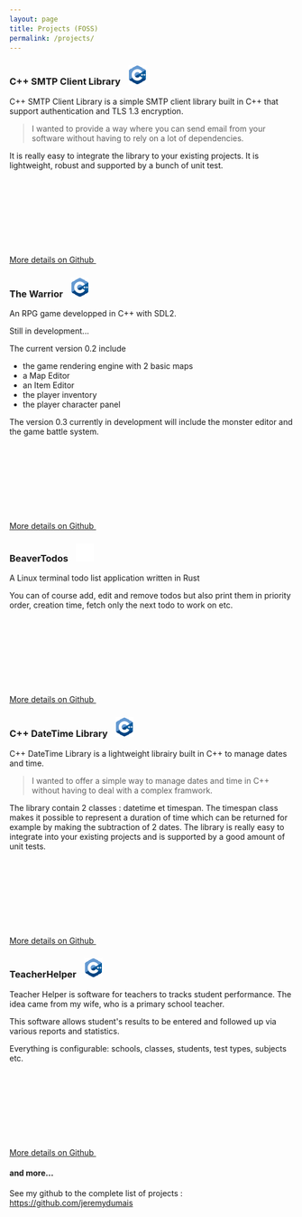 ```yaml
---
layout: page
title: Projects (FOSS)
permalink: /projects/
---
```


### C++ SMTP Client Library <img src="/assets/cpplogo.png" style="margin-left:10px" title="C++" />

C++ SMTP Client Library is a simple SMTP client library built in C++ that support authentication and TLS 1.3 encryption.

<blockquote>
I wanted to provide a way where you can send email from your software without having to rely on a lot of dependencies.
</blockquote>

It is really easy to integrate the library to your existing projects. It is lightweight, robust and supported by a bunch of unit test.

<a rel="me" href="https://github.com/{{ site.github_username }}/CPP-SMTPClient-library" target="_blank" title="{{ site.github_username }}/CPP-SMTPClient-library">
    More details on Github
    <svg class="svg-icon grey"><use xlink:href="{{ '/assets/minima-social-icons.svg#github' | relative_url }}"></use></svg>
</a>

### The Warrior <img src="/assets/cpplogo.png" style="margin-left:10px" title="C++" />

An RPG game developped in C++ with SDL2.

Still in development...

The current version 0.2 include 
- the game rendering engine with 2 basic maps
- a Map Editor
- an Item Editor
- the player inventory
- the player character panel

The version 0.3 currently in development will include the monster editor and the game battle system.

<a rel="me" href="https://github.com/{{ site.github_username }}/TheWarrior" target="_blank" title="{{ site.github_username }}/TheWarrior">
    More details on Github
    <svg class="svg-icon grey"><use xlink:href="{{ '/assets/minima-social-icons.svg#github' | relative_url }}"></use></svg>
</a>

### BeaverTodos <img src="/assets/rustlogo.png" style="margin-left:10px" title="Rust" />

A Linux terminal todo list application written in Rust

You can of course add, edit and remove todos but also print them in priority order, creation time, fetch only the next todo to work on etc.

<a rel="me" href="https://github.com/{{ site.github_username }}/BeaverTodos" target="_blank" title="{{ site.github_username }}/BeaverTodos">
    More details on Github
    <svg class="svg-icon grey"><use xlink:href="{{ '/assets/minima-social-icons.svg#github' | relative_url }}"></use></svg>
</a>

### C++ DateTime Library <img src="/assets/cpplogo.png" style="margin-left:10px" title="C++" />

C++ DateTime Library is a lightweight librairy built in C++ to manage dates and time. 

<blockquote>
I wanted to offer a simple way to manage dates and time in C++ without having to deal with a complex framwork.
</blockquote>

The library contain 2 classes : datetime et timespan. The timespan class makes it possible to represent a duration of time which can be returned for example by making the subtraction of 2 dates. The library is really easy to integrate into your existing projects and is supported by a good amount of unit tests.

<a rel="me" href="https://github.com/{{ site.github_username }}/CPP-DateTime-library" target="_blank" title="{{ site.github_username }}/CPP-DateTime-library">
    More details on Github
    <svg class="svg-icon grey"><use xlink:href="{{ '/assets/minima-social-icons.svg#github' | relative_url }}"></use></svg>
</a>

### TeacherHelper <img src="/assets/cpplogo.png" style="margin-left:10px" title="C++" />

Teacher Helper is software for teachers to tracks student performance. The idea came from my wife, who is a primary school teacher.

This software allows student's results to be entered and followed up via various reports and statistics.

Everything is configurable: schools, classes, students, test types, subjects etc.

<a rel="me" href="https://github.com/{{ site.github_username }}/TeacherHelper" target="_blank" title="{{ site.github_username }}/TeacherHelper">
    More details on Github
    <svg class="svg-icon grey"><use xlink:href="{{ '/assets/minima-social-icons.svg#github' | relative_url }}"></use></svg>
</a>

#### and more... 

See my github to the complete list of projects : 
<a href="https://github.com/jeremydumais" target="_blank">https://github.com/jeremydumais</a>
